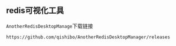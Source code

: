 ## redis可视化工具

`AnotherRedisDesktopManage`下载链接

```
https://github.com/qishibo/AnotherRedisDesktopManager/releases
```





